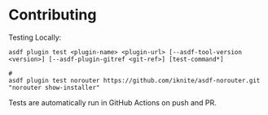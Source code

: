 # Contributing

Testing Locally:

```shell
asdf plugin test <plugin-name> <plugin-url> [--asdf-tool-version <version>] [--asdf-plugin-gitref <git-ref>] [test-command*]

#
asdf plugin test norouter https://github.com/iknite/asdf-norouter.git "norouter show-installer"
```

Tests are automatically run in GitHub Actions on push and PR.
